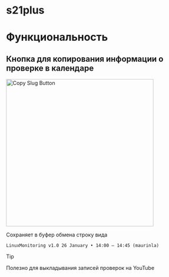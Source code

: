 # s21plus


# Функциональность

## Кнопка для копирования информации о проверке в календаре

<img src="/img/copy_slug.jpg" alt="Copy Slug Button" width="400"/>

Сохраняет в буфер обмена строку вида
```
LinuxMonitoring v1.0 26 January • 14:00 – 14:45 (maurinla)
```

> [!TIP]
> Полезно для выкладывания записей проверок на YouTube
